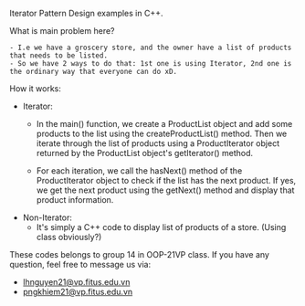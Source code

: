 Iterator Pattern Design examples in C++.

What is main problem here?

    - I.e we have a groscery store, and the owner have a list of products that needs to be listed.
    - So we have 2 ways to do that: 1st one is using Iterator, 2nd one is the ordinary way that everyone can do xD.

How it works:
- Iterator: 
    + In the main() function, we create a ProductList object and add some products to the list using the createProductList() method. Then we iterate through the list of products using a ProductIterator object returned by the ProductList object's getIterator() method.

    + For each iteration, we call the hasNext() method of the ProductIterator object to check if the list has the next product. If yes, we get the next product using the getNext() method and display that product information.
- Non-Iterator:
    + It's simply a C++ code to display list of products of a store. (Using class obviously?)

These codes belongs to group 14 in OOP-21VP class. If you have any question, feel free to message us via:
+ lhnguyen21@vp.fitus.edu.vn
+ pngkhiem21@vp.fitus.edu.vn